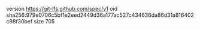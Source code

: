version https://git-lfs.github.com/spec/v1
oid sha256:979e0706c5bf1e2eed2449d36a177ac527c434636da86d31a816402c98f30bef
size 705
